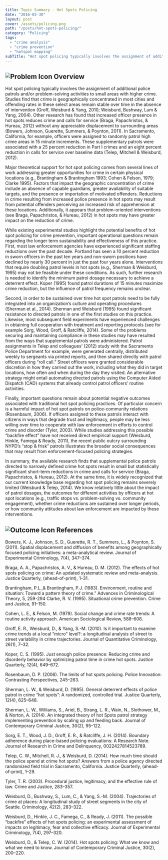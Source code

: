 ```yaml
---
title: Topic Summary - Hot Spots Policing
date: "2016-03-30"
layout: post
cover: /assets/policing.png
path: "/posts/hot-spots-policing/"
category: "Policing"
tags:
  - "crime analysis"
  - "crime prevention"
  - "hotspot mapping"
subTitle: "Hot spot policing typically involves the assignment of additional police patrols and/or problem-­solving activities to small areas with higher crime."
---
```

## ![Problem Icon](https://github.com/google/material-design-icons/raw/master/alert/1x_web/ic_error_outline_black_48dp.png "Problem") Overview

Hot spot policing typically involves the assignment of additional police patrols and/or problem-­solving activities to small areas with higher crime. Studies find that crime is geographically concentrated in most cities and offending rates in these select areas remain stable over time in the absence of intervention (Groff, Weisburd & Yang, 2010; Weisburd, Bushway, Lum & Yang, 2004). Other research has found that increased officer presence in hot spots reduces crime and calls for service (Braga, Papachristos, & Hureau, 2012) without any appreciable displacement to surrounding areas (Bowers, Johnson, Guerette, Summers, & Poynton, 2011). In Sacramento, California, for example, officers were assigned to randomly patrol high crime areas in 15­ minute increments. These supplementary patrols were associated with a 25 percent reduction in Part I crimes and an eight percent reduction in calls for service over baseline data (Telep, Mitchell & Weisburd, 2012).

Major theoretical support for hot spot policing comes from several lines of work addressing greater opportunities for crime in certain physical locations (e.g., Brantingham & Brantingham 1993; Cohen & Felson, 1979; Clarke 1995). Factors that impact the geographic concentration of crime include an absence of capable guardians, greater availability of suitable targets, and the presence or importation of motivated offenders. Reductions in crime resulting from increased police presence in hot spots may result from potential offenders perceiving an increased risk of apprehension at these locations. Additionally, it appears that problem-­oriented interventions (see Braga, Papachristos, & Hureau, 2012) in hot spots may have greater impact on the reduction of crime.

While existing experimental studies highlight the potential benefits of hot spot policing for crime prevention, important operational questions remain regarding the longer term sustainability and effectiveness of this practice. First, most law enforcement agencies have experienced significant staffing reductions over the past decade. Portland has seen a 10 percent reduction in sworn officers in the past ten years and non-­sworn positions have declined by nearly 30 percent in just the past four years alone. Interventions that require doubling patrol levels in hot spots (e.g., Sherman & Weisburd, 1995) may not be feasible under these conditions. As such, further research is needed to identify the minimum patrol dosage necessary to achieve a deterrent effect. Koper (1995) found patrol durations of 15 minutes maximize crime reduction, but the influence of patrol frequency remains unclear.

Second, in order to be sustained over time hot spot patrols need to be fully integrated into an organization’s culture and operating procedures (Sherman et al., 2014). Sherman and Weisburd (1995) found significant resistance to directed patrols in one of the first studies on this practice. Likewise, most subsequent field experiments have experienced challenges in obtaining full cooperation with treatment and reporting protocols (see for example Sorg, Wood, Groff, & Ratcliffe, 2014). Some of the problems securing and maintaining compliance in these studies may have resulted from the ways that supplemental patrols were administered. Patrol assignments in Telep and colleagues’ (2012) study with the Sacramento Police Department for example, were generated centrally, distributed weekly to sergeants via printed reports, and then shared directly with patrol officers during “roll call.” Street officers were granted considerable discretion in how they carried out the work, including what they did in target locations, how often and when during the day they visited. An alternative strategy might entail automating directed patrols using the Computer Aided Dispatch (CAD) systems that already control patrol officers’ routine activities.

Finally, important questions remain about potential negative outcomes associated with traditional hot spot policing practices. Of particular concern is a harmful impact of hot spot patrols on police­-community relations (Rosenbaum, 2006). If officers assigned to these patrols interact with citizens in ways that degrade trust and legitimacy, people may be less willing over time to cooperate with law enforcement in efforts to control crime and disorder (Tyler, 2003). While studies addressing this possible “backfire effect” have not received direct empirical support (Weisburd, Hinkle, Famega & Ready, 2011), the recent public outcry surrounding NYPD’s “stop & frisk” patrols illustrates the broader social consequences that may result from enforcement­-focused policing strategies.

In summary, the available research finds that supplemental police patrols directed to narrowly defined crime hot spots result in small but statistically significant short-­term reductions in crime and calls for service (Braga, Papachristos, & Hureau, 2012). At the same time, it is widely recognized that our current knowledge base regarding hot spot policing remains severely limited (Weisburd & Telep, 2014). We know relatively little about the impact of patrol dosages, the outcomes for different activities by officers at hot spot locations (e.g., traffic stops vs. problem­-solving vs. community engagement), whether crime reductions are sustained over longer periods, or how community attitudes about law enforcement are impacted by these interventions.

## ![Outcome Icon](https://github.com/google/material-design-icons/raw/master/action/1x_web/ic_view_list_black_48dp.png "Outcome") References

Bowers, K. J., Johnson, S. D., Guerette, R. T., Summers, L., & Poynton, S. (2011). Spatial displacement and diffusion of benefits among geographically focused policing initiatives: a meta-analytical review. Journal of Experimental Criminology, 7(4), 347–374.

Braga, A. A., Papachristos, A. V., & Hureau, D. M. (2012). The effects of hot spots policing on crime: An updated systematic review and meta-analysis. Justice Quarterly, (ahead-of-print), 1–31.

Brantingham, P.L.,& Brantingham, P.J. (1983). Environment, routine and situation: Toward a pattern theory of crime.” Advances in Criminological Theory, 5, 259-294
Clarke, R. V. (1995). Situational crime prevention. Crime and Justice, 91–150.

Cohen, L. E., & Felson, M. (1979). Social change and crime rate trends: A routine activity approach. American Sociological Review, 588–608.

Groff, E. R., Weisburd, D., & Yang, S.-M. (2010). Is it important to examine crime trends at a local “micro” level?: a longitudinal analysis of street to street variability in crime trajectories. Journal of Quantitative Criminology, 26(1), 7–32.

Koper, C. S. (1995). Just enough police presence: Reducing crime and disorderly behavior by optimizing patrol time in crime hot spots. Justice Quarterly, 12(4), 649–672.

Rosenbaum, D. P. (2006). The limits of hot spots policing. Police Innovation: Contrasting Perspectives, 245–263.

Sherman, L. W., & Weisburd, D. (1995). General deterrent effects of police patrol in crime “hot spots”: A randomized, controlled trial. Justice Quarterly, 12(4), 625–648.

Sherman, L. W., Williams, S., Ariel, B., Strang, L. R., Wain, N., Slothower, M., & Norton, A. (2014). An integrated theory of hot Spots patrol strategy implementing prevention by scaling up and feeding back. Journal of Contemporary Criminal Justice, 30(2), 95–122.

Sorg, E. T., Wood, J. D., Groff, E. R., & Ratcliffe, J. H. (2014). Boundary adherence during place-based policing evaluations: A Research Note. Journal of Research in Crime and Delinquency, 0022427814523789.

Telep, C. W., Mitchell, R. J., & Weisburd, D. (2014). How much time should the police spend at crime hot spots? Answers from a police agency directed randomized field trial in Sacramento, California. Justice Quarterly, (ahead-of-print), 1–29.

Tyler, T. R. (2003). Procedural justice, legitimacy, and the effective rule of law. Crime and Justice, 283–357.

Weisburd, D., Bushway, S., Lum, C., & Yang, S.-M. (2004). Trajectories of crime at places: A longitudinal study of street segments in the city of Seattle. Criminology, 42(2), 283–322.

Weisburd, D., Hinkle, J. C., Famega, C., & Ready, J. (2011). The possible “backfire” effects of hot spots policing: an experimental assessment of impacts on legitimacy, fear and collective efficacy. Journal of Experimental Criminology, 7(4), 297–320.

Weisburd, D., & Telep, C. W. (2014). Hot spots policing: What we know and what we need to know. Journal of Contemporary Criminal Justice, 30(2), 200–220.
